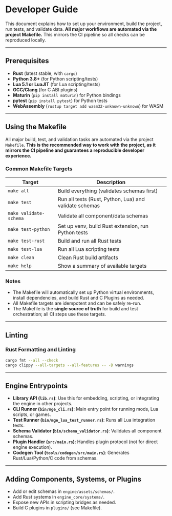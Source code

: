 # Developer Guide

This document explains how to set up your environment, build the project, run tests, and validate data.
**All major workflows are automated via the project Makefile.**
This mirrors the CI pipeline so all checks can be reproduced locally.

---

## Prerequisites

- **Rust** (latest stable, with `cargo`)
- **Python 3.8+** (for Python scripting/tests)
- **Lua 5.1 or LuaJIT** (for Lua scripting/tests)
- **GCC/Clang** (for C ABI plugins)
- **Maturin** (`pip install maturin`) for Python bindings
- **pytest** (`pip install pytest`) for Python tests
- **WebAssembly** (`rustup target add wasm32-unknown-unknown`) for WASM

---

## Using the Makefile

All major build, test, and validation tasks are automated via the project `Makefile`.
**This is the recommended way to work with the project, as it mirrors the CI pipeline and guarantees a reproducible developer experience.**

### Common Makefile Targets

| Target                 | Description                                            |
| ---------------------- | ------------------------------------------------------ |
| `make all`             | Build everything (validates schemas first)             |
| `make test`            | Run all tests (Rust, Python, Lua) and validate schemas |
| `make validate-schema` | Validate all component/data schemas                    |
| `make test-python`     | Set up venv, build Rust extension, run Python tests    |
| `make test-rust`       | Build and run all Rust tests                           |
| `make test-lua`        | Run all Lua scripting tests                            |
| `make clean`           | Clean Rust build artifacts                             |
| `make help`            | Show a summary of available targets                    |

### Notes

- The Makefile will automatically set up Python virtual environments, install dependencies, and build Rust and C Plugins as needed.
- All Makefile targets are idempotent and can be safely re-run.
- The Makefile is the **single source of truth** for build and test orchestration; all CI steps use these targets.

---

## Linting

### Rust Formatting and Linting

```sh
cargo fmt --all --check
cargo clippy --all-targets --all-features -- -D warnings
```

---

## Engine Entrypoints

- **Library API (`lib.rs`)**: Use this for embedding, scripting, or integrating the engine in other projects.
- **CLI Runner (`bin/mge_cli.rs`)**: Main entry point for running mods, Lua scripts, or games.
- **Test Runner (`bin/mge_lua_test_runner.rs`)**: Runs all Lua integration tests.
- **Schema Validator (`bin/schema_validator.rs`)**: Validates all component schemas.
- **Plugin Handler (`src/main.rs`)**: Handles plugin protocol (not for direct engine execution).
- **Codegen Tool (`tools/codegen/src/main.rs`)**: Generates Rust/Lua/Python/C code from schemas.

---

## Adding Components, Systems, or Plugins

- Add or edit schemas in `engine/assets/schemas/`.
- Add Rust systems in `engine_core/systems/`.
- Expose new APIs in scripting bridges as needed.
- Build C plugins in `plugins/` (see Makefile).
